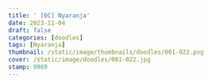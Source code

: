 ```yaml
---
title: ' [OC] Nyaranja'
date: 2023-11-04
draft: false
categories: [doodles]
tags: [Nyaranja]
thumbnail: /static/image/thumbnails/doodles/001-022.png
cover: /static/image/doodles/001-022.jpg
stamp: 9969
---
```

